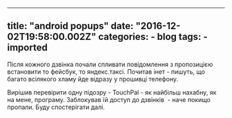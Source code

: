 
---
title: "android popups"
date: "2016-12-02T19:58:00.002Z"
categories:
    - blog
tags:
    - imported
---

Після кожного дзвінка почали спливати повідомлення з пропозицією встановити то фейсбук, то яндекс.таксі. Почитав інет \- пишуть, що багато всілякого хламу йде відразу у прошивці телефону.  

Вирішив перевірити одну підозру \- TouchPal \- як найбільш нахабну, як на мене, програму. Заблокував їй доступ до дзвінків  \- наче покищо пропали. Буду спостерігати далі.
